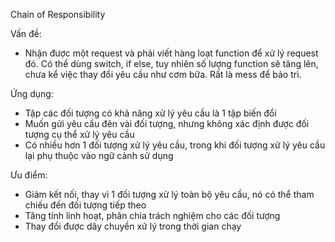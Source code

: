 Chain of Responsibility

Vấn đề:
- Nhận được một request và phải viết hàng loạt function để xử lý request đó. Có thể dùng switch, if else, tuy nhiên số lượng
function sẽ tăng lên, chưa kể việc thay đổi yêu cầu như cơm bữa. Rất là mess để bảo trì.

Ứng dụng:
- Tập các đối tượng có khả năng xử lý yêu cầu là 1 tập biến đổi
- Muốn gửi yêu cầu đên vài đối tượng, nhưng không xác định được đối tượng cụ thể xử lý yêu cầu
- Có nhiều hơn 1 đối tượng xử lý yêu cầu, trong khi đối tượng xử lý yêu cầu lại phụ thuộc vào ngữ cảnh sử dụng

Ưu điểm:
- Giảm kết nối, thay vì 1 đối tượng xử lý toàn bộ yêu cầu, nó có thể tham chiếu đến đối tượng tiếp theo
- Tăng tính linh hoạt, phân chia trách nghiệm cho các đối tượng
- Thay đổi được dây chuyền xử lý trong thời gian chạy
